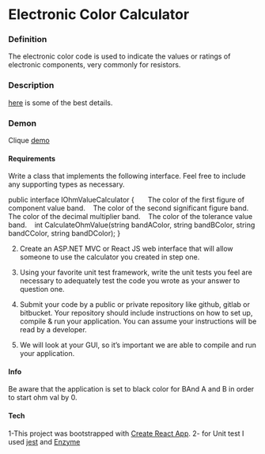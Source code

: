  
# Electronic Color Calculator

### Definition

The electronic color code is used to indicate the values or ratings of electronic components, very commonly for resistors.
    
### Description
[here](http://en.wikipedia.org/wiki/Electronic_color_code) is some of the best details.

### Demon
Clique [demo](http://soul-camara-calculator.surge.sh) 

#### Requirements
Write a class that implements the following interface. Feel free to include any supporting types as necessary.

public interface IOhmValueCalculator
{
   
    <param name="bandAColor">The color of the first figure of component value band.</param>
    <param name="bandBColor">The color of the second significant figure band.</param>
    <param name="bandCColor">The color of the decimal multiplier band.</param>
    <param name="bandDColor">The color of the tolerance value band.</param>
   int CalculateOhmValue(string bandAColor, string bandBColor, string bandCColor, string bandDColor);
}

2. Create an ASP.NET MVC or React JS web interface that will allow someone to use the calculator you created in step one.

3. Using your favorite unit test framework, write the unit tests you feel are necessary to adequately test the code you wrote as your answer to question one.

4. Submit your code by a public or private repository like github, gitlab or bitbucket.  Your repository should include instructions on how to set up, compile & run your application.  You can assume your instructions will be read by a developer.

5.  We will look at your GUI, so it’s important we are able to compile and run your application.

#### Info

 Be aware that the application is set to black color for BAnd A and B in order to start ohm val by 0.
 
 #### Tech
 
1-This project was bootstrapped with [Create React App](https://github.com/facebookincubator/create-react-app).
2- for Unit test I used [jest](https://github.com/jsdom/jsdom) and [Enzyme](https://github.com/airbnb/enzyme) 
